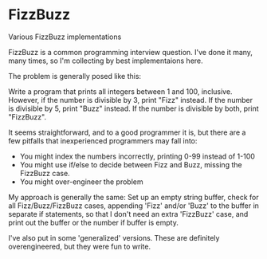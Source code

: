# FizzBuzz
Various FizzBuzz implementations

FizzBuzz is a common programming interview question.  I've done it many, many times, so I'm collecting by best implementaions here.

The problem is generally posed like this:

Write a program that prints all integers between 1 and 100, inclusive.  However, if the number is divisible by 3, print "Fizz" instead.  If the number is divisible by 5, print "Buzz" instead.  If the number is divisible by both, print "FizzBuzz".

It seems straightforward, and to a good programmer it is, but there are a few pitfalls that inexperienced programmers may fall into:

* You might index the numbers incorrectly, printing 0-99 instead of 1-100
* You might use if/else to decide between Fizz and Buzz, missing the FizzBuzz case.
* You might over-engineer the problem

My approach is generally the same: Set up an empty string buffer, check for all Fizz/Buzz/FizzBuzz cases, appending 'Fizz' and/or 'Buzz' to the buffer in separate if statements, so that I don't need an extra 'FizzBuzz' case, and print out the buffer or the number if buffer is empty.

I've also put in some 'generalized' versions. These are definitely overengineered, but they were fun to write.
